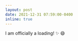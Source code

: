 ```yaml
---
layout: post
date: 2021-12-31 07:59:00-0400
inline: true
---
```


I am officially a loading! :sparkles: :smile:
